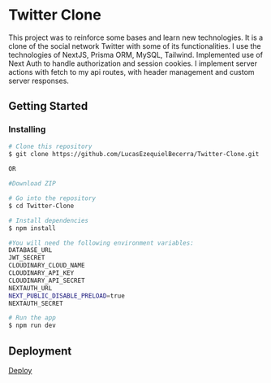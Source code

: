 # Twitter Clone

This project was to reinforce some bases and learn new technologies. It is a clone of the social network Twitter with some of its functionalities. I use the technologies of NextJS, Prisma ORM, MySQL, Tailwind. Implemented use of Next Auth to handle authorization and session cookies. I implement server actions with fetch to my api routes, with header management and custom server responses. 

## Getting Started

### Installing



```bash
# Clone this repository
$ git clone https://github.com/LucasEzequielBecerra/Twitter-Clone.git
 
OR

#Download ZIP

# Go into the repository
$ cd Twitter-Clone

# Install dependencies
$ npm install

#You will need the following environment variables:
DATABASE_URL
JWT_SECRET
CLOUDINARY_CLOUD_NAME
CLOUDINARY_API_KEY
CLOUDINARY_API_SECRET
NEXTAUTH_URL
NEXT_PUBLIC_DISABLE_PRELOAD=true
NEXTAUTH_SECRET

# Run the app
$ npm run dev
```


## Deployment

[Deploy](https://twitter-clone-theta-bay.vercel.app/)
